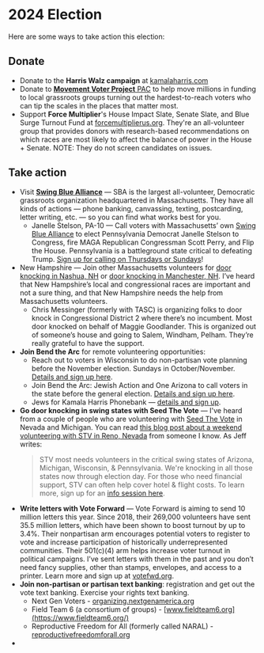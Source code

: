 # 2024 Election

Here are some ways to take action this election:
## Donate

- Donate to the **Harris Walz campaign** at [kamalaharris.com](https://kamalaharris.com/)
- Donate to [**Movement Voter Project** PAC](https://movement.vote/) to help move millions in funding to local grassroots groups turning out the hardest-to-reach voters who can tip the scales in the places that matter most.
- Support **Force Multiplier**'s House Impact Slate, Senate Slate, and Blue Surge Turnout Fund at [forcemultiplierus.org](https://www.forcemultiplierus.org/). They're an all-volunteer group that provides donors with research-based recommendations on which races are most likely to affect the balance of power in the House + Senate. NOTE: They do not screen candidates on issues.

## Take action

- Visit [**Swing Blue Alliance**](https://swingbluealliance.org/) — SBA is the largest all-volunteer, Democratic grassroots organization headquartered in Massachusetts. They have all kinds of actions — phone banking, canvassing, texting, postcarding, letter writing, etc. — so you can find what works best for you. 
	- Janelle Stelson, PA-10 — Call voters with Massachusetts’ own [Swing Blue Alliance](https://swingbluealliance.org/) to elect Pennsylvania Democrat Janelle Stelson to Congress, fire MAGA Republican Congressman Scott Perry, and Flip the House. Pennsylvania is a battleground state critical to defeating Trump. [Sign up for calling on Thursdays or Sundays](https://www.mobilize.us/swingbluealliance/event/644234/)!
- New Hampshire — Join other Massachusetts volunteers for [door knocking in Nashua, NH](https://www.mobilize.us/massdems/event/636785/) or [door knocking in Manchester, NH](https://www.mobilize.us/massdems/event/634549/). I’ve heard that New Hampshire’s local and congressional races are important and not a sure thing, and that New Hampshire needs the help from Massachusetts volunteers.
	- Chris Messinger (formerly with TASC) is organizing folks to door knock in Congressional District 2 where there’s no incumbent. Most door knocked on behalf of Maggie Goodlander. This is organized out of someone’s house and going to Salem, Windham, Pelham. They’re really grateful to have the support.
- **Join Bend the Arc** for remote volunteering opportunities:
	- Reach out to voters in Wisconsin to do non-partisan vote planning before the November election. Sundays in October/November. [Details and sign up here](https://www.mobilize.us/bendthearc/event/686040/).
	- Join Bend the Arc: Jewish Action and One Arizona to call voters in the state before the general election. [Details and sign up here](https://www.mobilize.us/bendthearc/event/689796/).
	- Jews for Kamala Harris Phonebank — [details and sign up](https://www.mobilize.us/bendthearc/event/687109/).
- **Go door knocking in swing states with Seed The Vote** — I've heard from a couple of people who are volunteering with [Seed The Vote](https://seedthevote.org/) in Nevada and Michigan. You can read [this blog post about a weekend volunteering with STV in Reno, Nevada](http://caelections.blogspot.com/2024/09/JK-Reno-STV.html) from someone I know. As Jeff writes:
  >STV most needs volunteers in the critical swing states of Arizona, Michigan, Wisconsin, & Pennsylvania. We're knocking in all those states now through election day. For those who need financial support, STV can often help cover hotel & flight costs. To learn more, sign up for an [info session here](https://www.mobilize.us/seedthevote/event/595794/).
- **Write letters with Vote Forward** — Vote Forward is aiming to send 10 million letters this year. Since 2018, their 269,000 volunteers have sent 35.5 million letters, which have been shown to boost turnout by up to 3.4%. Their nonpartisan arm encourages potential voters to register to vote and increase participation of historically underrepresented communities. Their 501(c)(4) arm helps increase voter turnout in political campaigns. I’ve sent letters with them in the past and you don’t need fancy supplies, other than stamps, envelopes, and access to a printer. Learn more and sign up at [votefwd.org](https://votefwd.org/).
- **Join non-partisan or partisan text banking**: registration and get out the vote text banking. Exercise your rights text banking.
	- Next Gen Voters - [organizing.nextgenamerica.org](https://organizing.nextgenamerica.org/) 
	- Field Team 6 (a consortium of groups) - [www.fieldteam6.org](https://www.fieldteam6.org/)
	- Reproductive Freedom for All (formerly called NARAL) - [reproductivefreedomforall.org](https://reproductivefreedomforall.org/) 
- 